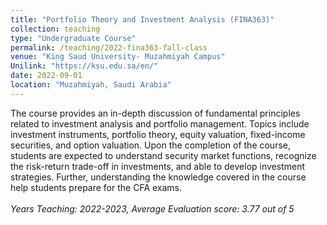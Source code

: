 ```yaml
---
title: "Portfolio Theory and Investment Analysis (FINA363)"
collection: teaching
type: "Undergraduate Course"
permalink: /teaching/2022-fina363-fall-class
venue: "King Saud University- Muzahmiyah Campus"
Unilink: "https://ksu.edu.sa/en/"
date: 2022-09-01
location: "Muzahmiyah, Saudi Arabia"
---
```

The course provides an in-depth discussion of fundamental principles related to investment analysis and portfolio management. Topics include investment instruments, portfolio theory, equity valuation, fixed-income securities, and option valuation. Upon the completion of the course, students are expected to understand security market functions, recognize the risk-return trade-off in investments, and able to develop investment strategies. Further, understanding the knowledge covered in the course help students prepare for the CFA exams. <br/> <br/>*Years Teaching: 2022-2023, Average Evaluation score: 3.77 out of 5*